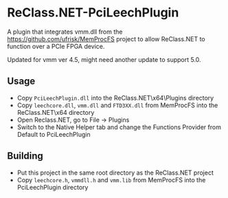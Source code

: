 # ReClass.NET-PciLeechPlugin
A plugin that integrates vmm.dll from the https://github.com/ufrisk/MemProcFS project to allow ReClass.NET to function over a PCIe FPGA device.

Updated for vmm ver 4.5, might need another update to support 5.0.

## Usage

* Copy `PciLeechPlugin.dll` into the ReClass.NET\x64\Plugins directory
* Copy `leechcore.dll`, `vmm.dll` and `FTD3XX.dll` from MemProcFS into the ReClass.NET\x64 directory
* Open Reclass.NET, go to File -> Plugins
* Switch to the Native Helper tab and change the Functions Provider from Default to PciLeechPlugin

## Building

* Put this project in the same root directory as the ReClass.NET project
* Copy `leechcore.h`, `vmmdll.h` and `vmm.lib` from MemProcFS into the PciLeechPlugin directory